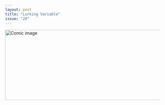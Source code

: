 ```yaml
---
layout: post
title: "Lurking Variable"
issue: "28"
---
```

<img src="{{ site.url }}/comics/28.gif" title="It's a small price to pay for that $5." alt="Comic image" width="778px" height="230px"/>

